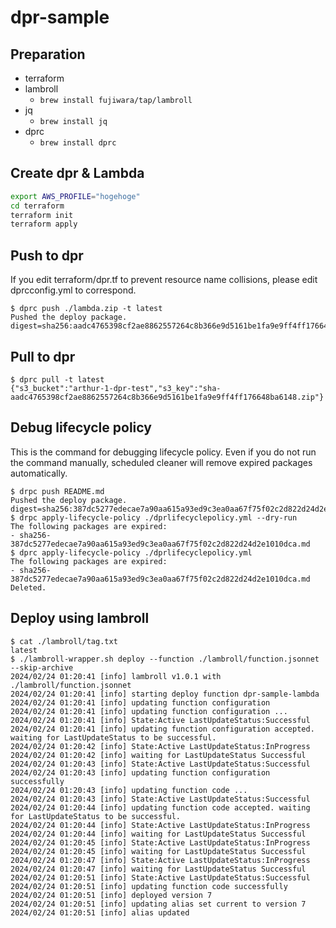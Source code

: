 # dpr-sample

## Preparation

- terraform
- lambroll
  - `brew install fujiwara/tap/lambroll`
- jq
  - `brew install jq`
- dprc
  - `brew install dprc`

## Create dpr & Lambda

```sh
export AWS_PROFILE="hogehoge"
cd terraform
terraform init
terraform apply
```

## Push to dpr

If you edit terraform/dpr.tf to prevent resource name collisions, please edit dprcconfig.yml to correspond.

```console
$ dprc push ./lambda.zip -t latest
Pushed the deploy package. digest=sha256:aadc4765398cf2ae8862557264c8b366e9d5161be1fa9e9ff4ff176648ba6148
```

## Pull to dpr

```console
$ dprc pull -t latest
{"s3_bucket":"arthur-1-dpr-test","s3_key":"sha-aadc4765398cf2ae8862557264c8b366e9d5161be1fa9e9ff4ff176648ba6148.zip"}
```

## Debug lifecycle policy 

This is the command for debugging lifecycle policy. Even if you do not run the command manually, scheduled cleaner will remove expired packages automatically. 

```console
$ drpc push README.md
Pushed the deploy package. digest=sha256:387dc5277edecae7a90aa615a93ed9c3ea0aa67f75f02c2d822d24d2e1010dca
$ drpc apply-lifecycle-policy ./dprlifecyclepolicy.yml --dry-run
The following packages are expired:
- sha256-387dc5277edecae7a90aa615a93ed9c3ea0aa67f75f02c2d822d24d2e1010dca.md
$ dprc apply-lifecycle-policy ./dprlifecyclepolicy.yml
The following packages are expired:
- sha256-387dc5277edecae7a90aa615a93ed9c3ea0aa67f75f02c2d822d24d2e1010dca.md
Deleted.
```

## Deploy using lambroll

```console
$ cat ./lambroll/tag.txt
latest
$ ./lambroll-wrapper.sh deploy --function ./lambroll/function.jsonnet --skip-archive
2024/02/24 01:20:41 [info] lambroll v1.0.1 with ./lambroll/function.jsonnet
2024/02/24 01:20:41 [info] starting deploy function dpr-sample-lambda
2024/02/24 01:20:41 [info] updating function configuration
2024/02/24 01:20:41 [info] updating function configuration ...
2024/02/24 01:20:41 [info] State:Active LastUpdateStatus:Successful
2024/02/24 01:20:41 [info] updating function configuration accepted. waiting for LastUpdateStatus to be successful.
2024/02/24 01:20:42 [info] State:Active LastUpdateStatus:InProgress
2024/02/24 01:20:42 [info] waiting for LastUpdateStatus Successful
2024/02/24 01:20:43 [info] State:Active LastUpdateStatus:Successful
2024/02/24 01:20:43 [info] updating function configuration successfully
2024/02/24 01:20:43 [info] updating function code ...
2024/02/24 01:20:43 [info] State:Active LastUpdateStatus:Successful
2024/02/24 01:20:44 [info] updating function code accepted. waiting for LastUpdateStatus to be successful.
2024/02/24 01:20:44 [info] State:Active LastUpdateStatus:InProgress
2024/02/24 01:20:44 [info] waiting for LastUpdateStatus Successful
2024/02/24 01:20:45 [info] State:Active LastUpdateStatus:InProgress
2024/02/24 01:20:45 [info] waiting for LastUpdateStatus Successful
2024/02/24 01:20:47 [info] State:Active LastUpdateStatus:InProgress
2024/02/24 01:20:47 [info] waiting for LastUpdateStatus Successful
2024/02/24 01:20:51 [info] State:Active LastUpdateStatus:Successful
2024/02/24 01:20:51 [info] updating function code successfully
2024/02/24 01:20:51 [info] deployed version 7
2024/02/24 01:20:51 [info] updating alias set current to version 7
2024/02/24 01:20:51 [info] alias updated
```
